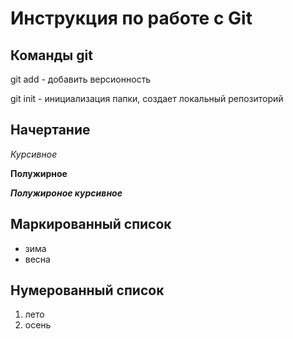 # Инструкция по работе с Git

## Команды git

 git add - добавить версионность

 git init - инициализация папки, создает локальный репозиторий

## Начертание

*Курсивное*

**Полужирное**

***Полужироное курсивное***

## Маркированный список
* зима
* весна
## Нумерованный список
1. лето
2. осень







